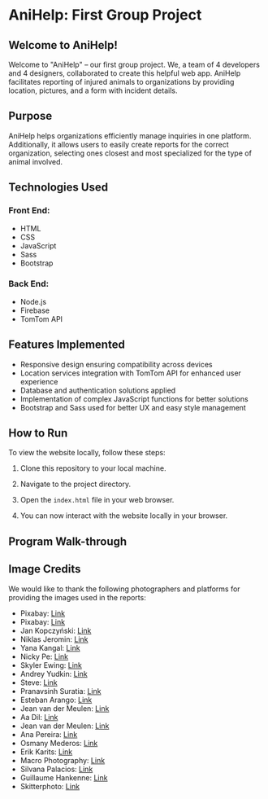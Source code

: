 # AniHelp: First Group Project

## Welcome to AniHelp!

Welcome to "AniHelp" – our first group project. We, a team of 4 developers and 4 designers, collaborated to create this helpful web app. AniHelp facilitates reporting of injured animals to organizations by providing location, pictures, and a form with incident details.

## Purpose

AniHelp helps organizations efficiently manage inquiries in one platform. Additionally, it allows users to easily create reports for the correct organization, selecting ones closest and most specialized for the type of animal involved.

## Technologies Used

### Front End:
- HTML
- CSS
- JavaScript
- Sass
- Bootstrap

### Back End:
- Node.js
- Firebase
- TomTom API

## Features Implemented 

- Responsive design ensuring compatibility across devices
- Location services integration with TomTom API for enhanced user experience
- Database and authentication solutions applied
- Implementation of complex JavaScript functions for better solutions
- Bootstrap and Sass used for better UX and easy style management

## How to Run

To view the website locally, follow these steps:

1. Clone this repository to your local machine.

2. Navigate to the project directory.

3. Open the `index.html` file in your web browser.

4. You can now interact with the website locally in your browser.


## Program Walk-through


## Image Credits

We would like to thank the following photographers and platforms for providing the images used in the reports:

- Pixabay: [Link](https://www.pexels.com/photo/black-deer-lying-on-plants-near-green-trees-during-daytime-76972/)
- Pixabay: [Link](https://www.pexels.com/photo/brown-bear-on-a-body-of-water-158109/)
- Jan Kopczyński: [Link](https://www.pexels.com/photo/cute-dog-sitting-on-wood-log-in-forest-16271644/)
- Niklas Jeromin: [Link](https://www.pexels.com/photo/brown-deer-standing-on-brown-soil-3832008/)
- Yana Kangal: [Link](https://www.pexels.com/photo/cat-lying-down-on-blanket-on-beach-17459297/)
- Nicky Pe: [Link](https://www.pexels.com/photo/photo-of-a-cougar-near-a-log-7598287/)
- Skyler Ewing: [Link](https://www.pexels.com/photo/adorable-chipmunk-with-peanut-in-nature-5627781/)
- Andrey Yudkin: [Link](https://www.pexels.com/photo/raccoon-standing-on-fallen-leaves-9179705/)
- Steve: [Link](https://www.pexels.com/photo/grey-and-white-wolf-selective-focus-photography-682361/)
- Pranavsinh Suratia: [Link](https://www.pexels.com/photo/close-up-shot-of-a-bat-12019751/)
- Esteban Arango: [Link](https://www.pexels.com/photo/coyote-lying-on-grass-10226903/)
- Jean van der Meulen: [Link](https://www.pexels.com/photo/close-up-photo-of-owl-with-one-eye-open-1564839/)
- Aa Dil: [Link](https://www.pexels.com/photo/close-up-photo-of-owl-2474014/)
- Jean van der Meulen: [Link](https://www.pexels.com/photo/portrait-photo-of-brown-and-gray-bird-1526410/)
- Ana Pereira: [Link](https://www.pexels.com/photo/close-up-of-goose-17993136/)
- Osmany Mederos: [Link](https://www.pexels.com/photo/crow-walking-on-grass-ground-16057123/)
- Erik Karits: [Link](https://www.pexels.com/photo/black-bearded-dragon-on-green-grass-3820309/)
- Macro Photography: [Link](https://www.pexels.com/photo/frog-hiding-from-rain-under-a-leaf-12569708/)
- Silvana Palacios: [Link](https://www.pexels.com/photo/black-and-white-whale-jumping-on-water-3635870/)
- Guillaume Hankenne: [Link](https://www.pexels.com/photo/gray-dolphin-on-body-of-water-1986374/)
- Skitterphoto: [Link](https://www.pexels.com/photo/sea-animal-dog-zoo-23087/)

